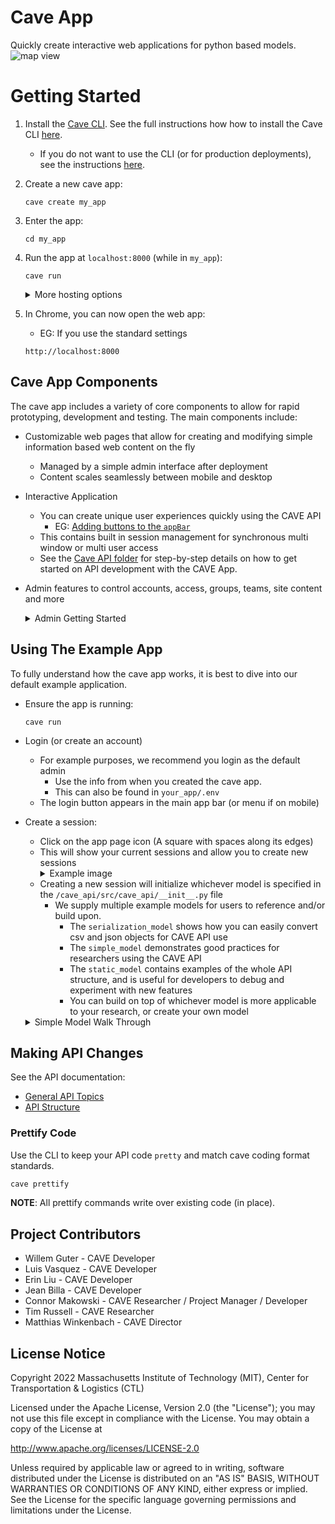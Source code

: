 # Cave App
Quickly create interactive web applications for python based models.
![map view](https://utils.mitcave.com/docs/cave_app-0.3.0/map.jpg)

# Getting Started

1. Install the [Cave CLI](https://github.com/MIT-CAVE/cave_cli). See the full instructions how how to install the Cave CLI [here](https://github.com/MIT-CAVE/cave_cli).
    - If you do not want to use the CLI (or for production deployments), see the instructions [here](NON_CLI_README.md).

2. Create a new cave app:
    ```
    cave create my_app
    ```

3. Enter the app:
    ```
    cd my_app
    ```

4. Run the app at `localhost:8000` (while in `my_app`):
    ```
    cave run
    ```
    <details>
    <summary>More hosting options</summary>

    - Optional: Run the app on `<your-ip>:<your-port>` with development settings:
        ```
        cave run <your-ip>:<your-port>
        ```

        - Example on ip `192.168.1.00` with port `8000`:
          ```
          cave run 192.168.1.100:8000
          ```
        - Example for a wildcard ip (any network ip that routes to your machine):
          ```
          cave run 0.0.0.0:8000
          ```
        - Note: This requires one free port above the specified port to run the server
        - Note: When LAN hosting, an SSL connection is required. The `cave_cli` does this automatically, however there are a few caveats:
            - This uses a self signed and insecure certificate for SSL/TLS reasons
            - The certificates are self signed and shared openly in the cave open source project
            - You should consider appropriate security measures like generating your own SSL certificates and using a proper CA (certificate authority) if you do not trust everyone on your LAN
        - Note: When LAN hosting, a production `daphne` server is started. This requires proper static file serving. To achieve this, `cave_cli` will automatically `collectstatic` when a specific ip and port are provided
    </details>

5. In Chrome, you can now open the web app:
    - EG: If you use the standard settings
    ```
    http://localhost:8000
    ```

## Cave App Components
The cave app includes a variety of core components to allow for rapid prototyping, development and testing. The main components include:

- Customizable web pages that allow for creating and modifying simple information based web content on the fly
  - Managed by a simple admin interface after deployment
  - Content scales seamlessly between mobile and desktop


- Interactive Application
  - You can create unique user experiences quickly using the CAVE API
    - EG: [Adding buttons to the `appBar`](/cave_api/docs/all_keys/app_bar.md)
  - This contains built in session management for synchronous multi window or multi user access
  - See the [Cave API folder](/cave_api) for step-by-step details on how to get started on API development with the CAVE App.


- Admin features to control accounts, access, groups, teams, site content and more
  <details>
  <summary>Admin Getting Started</summary>

  1. Login using the admin information that you used during setup, or look in the `.env` file in the root of your app directory).

  2. To view the admin page navigate to: `localhost:8000/admin`
  ![admin page](https://utils.mitcave.com/docs/cave_app-0.3.0/admin.png)

  3. From the Admin page, you can add pages and content to your website
    - The following content types are supported: photos, videos, breaks, headers, HTML content, quotes, resources, and FAQs
    - As an example, a created page can look like:
    ![example page](https://utils.mitcave.com/docs/cave_app-0.3.0/example_page.png)
  </details>

## Using The Example App
To fully understand how the cave app works, it is best to dive into our default example application.

- Ensure the app is running:
  ```
  cave run
  ```
- Login (or create an account)
  - For example purposes, we recommend you login as the default admin
    - Use the info from when you created the cave app.
    - This can also be found in `your_app/.env`
  - The login button appears in the main app bar (or menu if on mobile)
- Create a session:
  - Click on the app page icon (A square with spaces along its edges)
  - This will show your current sessions and allow you to create new sessions
    <details>
    <summary>Example image</summary>
    <img src="https://utils.mitcave.com/docs/cave_app-0.3.0/session.png" width=50%>
    </details>
  - Creating a new session will initialize whichever model is specified in the `/cave_api/src/cave_api/__init__.py` file
    - We supply multiple example models for users to reference and/or build upon.
      - The `serialization_model` shows how you can easily convert csv and json objects for CAVE API use
      - The `simple_model` demonstrates good practices for researchers using the CAVE API
      - The `static_model` contains examples of the whole API structure, and is useful for developers to debug and experiment with new features
      - You can build on top of whichever model is more applicable to your research, or create your own model

  <details>
  <summary>Simple Model Walk Through</summary>

    - You can customize the interactive data you want to render in your model, and display them in three types of views
      - Map View
      - Dashboard View
      - KPI View.
    - In the `simple_model`, we render the following Map view. You can click on each of the warehouses and factories to toggle open and calculate the statistics and KPI of the model.
    ![map view](https://utils.mitcave.com/docs/cave_app-0.3.0/map.jpg)

    - In the `simple_model` Dashboard view, you can generate charts based on the statistics and KPI of the model. You can adjust various elements of the charts, such as type of chart, statistic, groupings, etc.
    ![dashboard view](https://utils.mitcave.com/docs/cave_app-0.3.0/dashboard.jpg)

    - In the `simple_model` KPI view, you can see the list of all the KPI and their values.
    ![kpi view](https://utils.mitcave.com/docs/cave_app-0.3.0/kpi.jpg)

    - These functions are all programmed in `/cave_api/src/cave_api/simple_model`. The CAVE [API Structure](cave_api/README_API_STRUCTURE.md) gives developers many capabilities to edit and create their own models. For instance, you can [change levels of data aggregation](/cave_api/docs/all_keys/categories.md) in Dashboard view or [edit the map legend](/cave_api/docs/all_keys/arcs.md) displayed in Map view.

  </details>


## Making API Changes
See the API documentation:

- [General API Topics](cave_api/README.md)
- [API Structure](cave_api/README_API_STRUCTURE.md)

### Prettify Code
Use the CLI to keep your API code `pretty` and match cave coding format standards.

  ```sh
  cave prettify
  ```

**NOTE**: All prettify commands write over existing code (in place).

## Project Contributors

- Willem Guter - CAVE Developer
- Luis Vasquez - CAVE Developer
- Erin Liu - CAVE Developer
- Jean Billa - CAVE Developer
- Connor Makowski - CAVE Researcher / Project Manager / Developer
- Tim Russell - CAVE Researcher
- Matthias Winkenbach - CAVE Director

## License Notice

Copyright 2022 Massachusetts Institute of Technology (MIT), Center for Transportation & Logistics (CTL)

Licensed under the Apache License, Version 2.0 (the "License"); you may not use this file except in compliance with the License. You may obtain a copy of the License at

http://www.apache.org/licenses/LICENSE-2.0

Unless required by applicable law or agreed to in writing, software distributed under the License is distributed on an "AS IS" BASIS, WITHOUT WARRANTIES OR CONDITIONS OF ANY KIND, either express or implied. See the License for the specific language governing permissions and limitations under the License.
